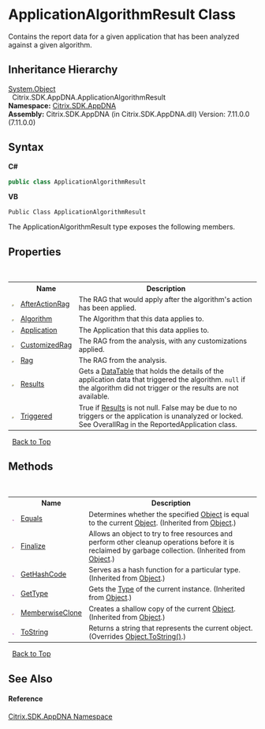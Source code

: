 # ApplicationAlgorithmResult Class
 

Contains the report data for a given application that has been analyzed against a given algorithm.


## Inheritance Hierarchy
<a href="http://msdn2.microsoft.com/en-us/library/e5kfa45b" target="_blank">System.Object</a><br />&nbsp;&nbsp;Citrix.SDK.AppDNA.ApplicationAlgorithmResult<br />
**Namespace:**&nbsp;[Citrix.SDK.AppDNA](index.md)<br />**Assembly:**&nbsp;Citrix.SDK.AppDNA (in Citrix.SDK.AppDNA.dll) Version: 7.11.0.0 (7.11.0.0)

## Syntax

**C#**
```csharp
public class ApplicationAlgorithmResult
```

**VB**
```vbnet
Public Class ApplicationAlgorithmResult
```

The ApplicationAlgorithmResult type exposes the following members.


## Properties
&nbsp;<table><tr><th></th><th>Name</th><th>Description</th></tr><tr><td>![Public property](media/pubproperty.gif "Public property")</td><td><a href="78f52630-6244-207d-2dbe-9c9558ff9899">AfterActionRag</a></td><td>
The RAG that would apply after the algorithm's action has been applied.</td></tr><tr><td>![Public property](media/pubproperty.gif "Public property")</td><td><a href="09e603b3-4da6-df96-24e3-54e1477e8f2f">Algorithm</a></td><td>
The Algorithm that this data applies to.</td></tr><tr><td>![Public property](media/pubproperty.gif "Public property")</td><td><a href="0daadce1-a7a4-9362-074c-196d2127942d">Application</a></td><td>
The Application that this data applies to.</td></tr><tr><td>![Public property](media/pubproperty.gif "Public property")</td><td><a href="4d950d0e-3e81-661c-254a-6d61c055e585">CustomizedRag</a></td><td>
The RAG from the analysis, with any customizations applied.</td></tr><tr><td>![Public property](media/pubproperty.gif "Public property")</td><td><a href="afe6015b-2476-4919-0793-bb2463aacea2">Rag</a></td><td>
The RAG from the analysis.</td></tr><tr><td>![Public property](media/pubproperty.gif "Public property")</td><td><a href="7231b666-52fd-9dbd-00fe-37df00db0a8a">Results</a></td><td>
Gets a <a href="http://msdn2.microsoft.com/en-us/library/9186hy08" target="_blank">DataTable</a> that holds the details of the application data that triggered the algorithm. `null` if the algorithm did not trigger or the results are not available.</td></tr><tr><td>![Public property](media/pubproperty.gif "Public property")</td><td><a href="e6a3249d-f29b-881d-a87a-0acf5d316798">Triggered</a></td><td>
True if <a href="7231b666-52fd-9dbd-00fe-37df00db0a8a">Results</a> is not null. False may be due to no triggers or the application is unanalyzed or locked. See OverallRag in the ReportedApplication class.</td></tr></table>&nbsp;
<a href="#applicationalgorithmresult-class">Back to Top</a>

## Methods
&nbsp;<table><tr><th></th><th>Name</th><th>Description</th></tr><tr><td>![Public method](media/pubmethod.gif "Public method")</td><td><a href="http://msdn2.microsoft.com/en-us/library/bsc2ak47" target="_blank">Equals</a></td><td>
Determines whether the specified <a href="http://msdn2.microsoft.com/en-us/library/e5kfa45b" target="_blank">Object</a> is equal to the current <a href="http://msdn2.microsoft.com/en-us/library/e5kfa45b" target="_blank">Object</a>.
 (Inherited from <a href="http://msdn2.microsoft.com/en-us/library/e5kfa45b" target="_blank">Object</a>.)</td></tr><tr><td>![Protected method](media/protmethod.gif "Protected method")</td><td><a href="http://msdn2.microsoft.com/en-us/library/4k87zsw7" target="_blank">Finalize</a></td><td>
Allows an object to try to free resources and perform other cleanup operations before it is reclaimed by garbage collection.
 (Inherited from <a href="http://msdn2.microsoft.com/en-us/library/e5kfa45b" target="_blank">Object</a>.)</td></tr><tr><td>![Public method](media/pubmethod.gif "Public method")</td><td><a href="http://msdn2.microsoft.com/en-us/library/zdee4b3y" target="_blank">GetHashCode</a></td><td>
Serves as a hash function for a particular type.
 (Inherited from <a href="http://msdn2.microsoft.com/en-us/library/e5kfa45b" target="_blank">Object</a>.)</td></tr><tr><td>![Public method](media/pubmethod.gif "Public method")</td><td><a href="http://msdn2.microsoft.com/en-us/library/dfwy45w9" target="_blank">GetType</a></td><td>
Gets the <a href="http://msdn2.microsoft.com/en-us/library/42892f65" target="_blank">Type</a> of the current instance.
 (Inherited from <a href="http://msdn2.microsoft.com/en-us/library/e5kfa45b" target="_blank">Object</a>.)</td></tr><tr><td>![Protected method](media/protmethod.gif "Protected method")</td><td><a href="http://msdn2.microsoft.com/en-us/library/57ctke0a" target="_blank">MemberwiseClone</a></td><td>
Creates a shallow copy of the current <a href="http://msdn2.microsoft.com/en-us/library/e5kfa45b" target="_blank">Object</a>.
 (Inherited from <a href="http://msdn2.microsoft.com/en-us/library/e5kfa45b" target="_blank">Object</a>.)</td></tr><tr><td>![Public method](media/pubmethod.gif "Public method")</td><td><a href="cd4e72d7-9929-042c-5f90-d79666b4ac2b">ToString</a></td><td>
Returns a string that represents the current object.
 (Overrides <a href="http://msdn2.microsoft.com/en-us/library/7bxwbwt2" target="_blank">Object.ToString()</a>.)</td></tr></table>&nbsp;
<a href="#applicationalgorithmresult-class">Back to Top</a>

## See Also


#### Reference
<a href="fe2d265b-410b-8b11-1eb4-a790e0b062bf">Citrix.SDK.AppDNA Namespace</a><br />